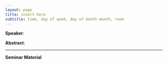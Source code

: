 ```yaml
---
layout: page
title: insert here
subtitle: time, day of week, day of month month, room
---
```


**Speaker**:


**Abstract**:


___

**Seminar Material**
